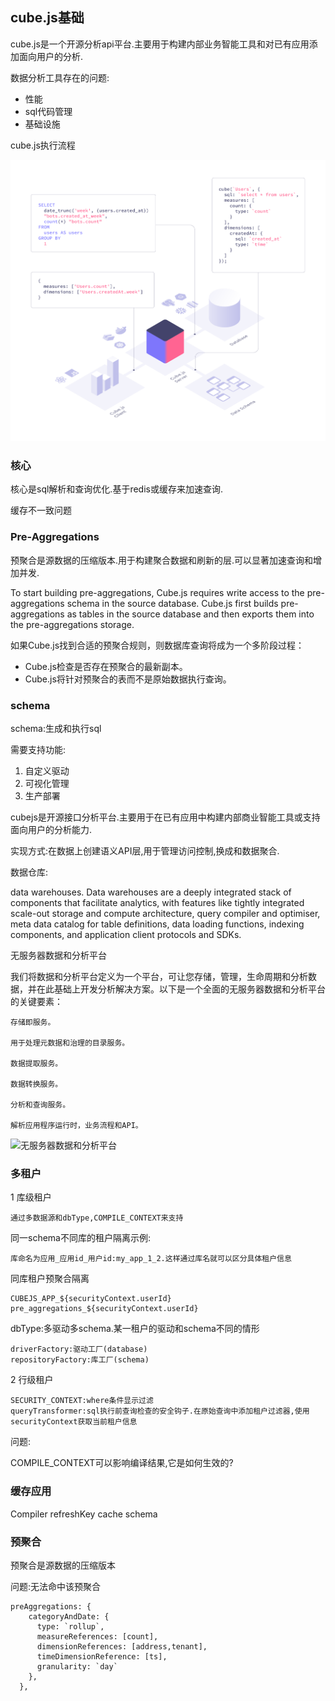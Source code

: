 ## cube.js基础

cube.js是一个开源分析api平台.主要用于构建内部业务智能工具和对已有应用添加面向用户的分析.

数据分析工具存在的问题:

- 性能
- sql代码管理
- 基础设施


cube.js执行流程

![cube.js执行流程](./pic/FluGFqo.png)

### 核心

核心是sql解析和查询优化.基于redis或缓存来加速查询.

缓存不一致问题

### Pre-Aggregations

预聚合是源数据的压缩版本.用于构建聚合数据和刷新的层.可以显著加速查询和增加并发.

To start building pre-aggregations, Cube.js requires write access to the pre-aggregations schema in the source database. Cube.js first builds pre-aggregations as tables in the source database and then exports them into the pre-aggregations storage.

如果Cube.js找到合适的预聚合规则，则数据库查询将成为一个多阶段过程：

- Cube.js检查是否存在预聚合的最新副本。
- Cube.js将针对预聚合的表而不是原始数据执行查询。

### schema

schema:生成和执行sql

需要支持功能:

1. 自定义驱动
2. 可视化管理
3. 生产部署




cubejs是开源接口分析平台.主要用于在已有应用中构建内部商业智能工具或支持面向用户的分析能力.

实现方式:在数据上创建语义API层,用于管理访问控制,换成和数据聚合.


数据仓库:

data warehouses. Data warehouses are a deeply integrated stack of components that facilitate analytics, with features like tightly integrated scale-out storage and compute architecture, query compiler and optimiser, meta data catalog for table definitions, data loading functions, indexing components, and application client protocols and SDKs.

无服务器数据和分析平台

我们将数据和分析平台定义为一个平台，可让您存储，管理，生命周期和分析数据，并在此基础上开发分析解决方案。以下是一个全面的无服务器数据和分析平台的关键要素：

	存储即服务。
	
	用于处理元数据和治理的目录服务。
	
	数据提取服务。
	
	数据转换服务。
	
	分析和查询服务。
	
	解析应用程序运行时，业务流程和API。

![无服务器数据和分析平台](https://1.cms.s81c.com/sites/default/files/2018-11-23/Screen-Shot-2018-09-27-at-14.23.14.png)



### 多租户

1 库级租户

	通过多数据源和dbType,COMPILE_CONTEXT来支持

同一schema不同库的租户隔离示例:

	库命名为应用_应用id_用户id:my_app_1_2.这样通过库名就可以区分具体租户信息

同库租户预聚合隔离

	CUBEJS_APP_${securityContext.userId}	
	pre_aggregations_${securityContext.userId}

dbType:多驱动多schema.某一租户的驱动和schema不同的情形

	driverFactory:驱动工厂(database)
	repositoryFactory:库工厂(schema)

2 行级租户

	SECURITY_CONTEXT:where条件显示过滤
	queryTransformer:sql执行前查询检查的安全钩子.在原始查询中添加租户过滤器,使用securityContext获取当前租户信息

问题:

COMPILE_CONTEXT可以影响编译结果,它是如何生效的?

### 缓存应用 ###

Compiler
refreshKey
cache
schema

### 预聚合 ###

预聚合是源数据的压缩版本


问题:无法命中该预聚合

	preAggregations: {
	    categoryAndDate: {
	      type: `rollup`,
	      measureReferences: [count],
	      dimensionReferences: [address,tenant],
	      timeDimensionReference: [ts],
	      granularity: `day`
	    },
	  },






































